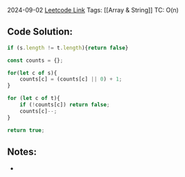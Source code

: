 2024-09-02
[Leetcode Link](https://leetcode.com/problems/valid-anagram/description/)
Tags: [[Array & String]]
TC: O(n)
## Code Solution: 

```javascript
if (s.length != t.length){return false}

const counts = {};

for(let c of s){
	counts[c] = (counts[c] || 0) + 1;
}

for (let c of t){
	if (!counts[c]) return false;
	counts[c]--;
}

return true;
```

## Notes:
- 
